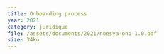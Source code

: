 ```yaml
---
title: Onboarding process
year: 2021
category: juridique
file: /assets/documents/2021/noesya-onp-1.0.pdf
size: 34ko
---
```

